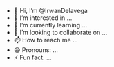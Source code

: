 - 👋 Hi, I’m @IrwanDelavega
- 👀 I’m interested in ...
- 🌱 I’m currently learning ...
- 💞️ I’m looking to collaborate on ...
- 📫 How to reach me ...
- 😄 Pronouns: ...
- ⚡ Fun fact: ...

<!---
IrwanDelavega/IrwanDelavega is a ✨ special ✨ repository because its `README.md` (this file) appears on your GitHub profile.
You can click the Preview link to take a look at your changes.
--->
